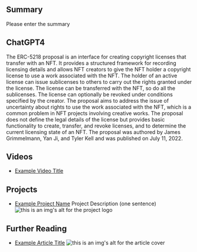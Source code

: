 ## Summary

Please enter the summary

## ChatGPT4

The ERC-5218 proposal is an interface for creating copyright licenses that transfer with an NFT. It provides a structured framework for recording licensing details and allows NFT creators to give the NFT holder a copyright license to use a work associated with the NFT. The holder of an active license can issue sublicenses to others to carry out the rights granted under the license. The license can be transferred with the NFT, so do all the sublicenses. The license can optionally be revoked under conditions specified by the creator. The proposal aims to address the issue of uncertainty about rights to use the work associated with the NFT, which is a common problem in NFT projects involving creative works. The proposal does not define the legal details of the license but provides basic functionality to create, transfer, and revoke licenses, and to determine the current licensing state of an NFT. The proposal was authored by James Grimmelmann, Yan Ji, and Tyler Kell and was published on July 11, 2022.

## Videos

- [Example Video Title](https://www.youtube.com/watch?v=TDGq4aeevgY)

## Projects

- [Example Project Name](https://xxxx.xxx/xxxxx) Project Description (one sentence) ![this is an img's alt for the project logo](https://xxxx.xxx/project-logo.xxx)

## Further Reading

- [Example Article Title](https://xxxx.xxx/xxxxx) ![this is an img's alt for the article cover](https://xxxx.xxx/article-cover.xxx)
